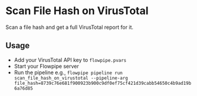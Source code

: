 # Scan File Hash on VirusTotal

Scan a file hash and get a full VirusTotal report for it.

## Usage

- Add your VirusTotal API key to `flowpipe.pvars`
- Start your Flowpipe server
- Run the pipeline e.g., `flowpipe pipeline run scan_file_hash_on_virustotal --pipeline-arg file_hash=8739c76e681f900923b900c9df0ef75cf421d39cabb54650c4b9ad19b6a76d85`
